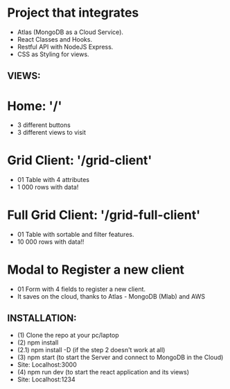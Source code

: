 # Project that integrates 
* Atlas (MongoDB as a Cloud Service).
* React Classes and Hooks.
* Restful API with NodeJS Express.
* CSS as Styling for views.

<!-- VIEWS -->
## VIEWS:
# Home: '/'
* 3 different buttons
* 3 different views to visit
# Grid Client: '/grid-client'
* 01 Table with 4 attributes
* 1 000 rows with data!
# Full Grid  Client: '/grid-full-client'
* 01 Table with sortable and filter features.
* 10 000 rows with data!!
# Modal to Register a new client
* 01 Form with 4 fields to register a new client.
* It saves on the cloud, thanks to Atlas - MongoDB (Mlab) and AWS

<!-- INSTALLATION -->
## INSTALLATION:
* (1) Clone the repo at your pc/laptop
* (2) npm install
* (2.1) npm install -D (if the step 2 doesn't work at all)
* (3) npm start (to start the Server and connect to MongoDB in the Cloud)
* Site: Localhost:3000
* (4) npm run dev (to start the react application and its views)
* Site: Localhost:1234
      
